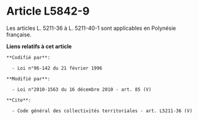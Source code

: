 # Article L5842-9

Les articles L. 5211-36 à L. 5211-40-1 sont applicables en Polynésie française.

**Liens relatifs à cet article**

	**Codifié par**:

	  - Loi n°96-142 du 21 février 1996

	**Modifié par**:

	  - Loi n°2010-1563 du 16 décembre 2010 - art. 85 (V)

	**Cite**:

	  - Code général des collectivités territoriales - art. L5211-36 (V)
